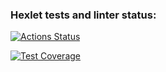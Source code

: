 ### Hexlet tests and linter status:
[![Actions Status](https://github.com/g0al/java-project-78/actions/workflows/hexlet-check.yml/badge.svg)](https://github.com/g0al/java-project-78/actions)

[![Test Coverage](https://api.codeclimate.com/v1/badges/b0dd021d062a13ed84c9/test_coverage)](https://codeclimate.com/github/g0al/java-project-78/test_coverage)
